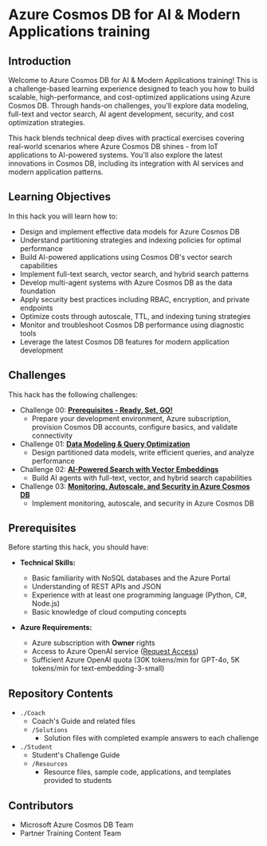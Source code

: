 # Azure Cosmos DB for AI & Modern Applications training

## Introduction

Welcome to Azure Cosmos DB for AI & Modern Applications training! This is a challenge-based learning experience designed to teach you how to build scalable, high-performance, and cost-optimized applications using Azure Cosmos DB. Through hands-on challenges, you'll explore data modeling, full-text and vector search, AI agent development, security, and cost optimization strategies.

This hack blends technical deep dives with practical exercises covering real-world scenarios where Azure Cosmos DB shines - from IoT applications to AI-powered systems. You'll also explore the latest innovations in Cosmos DB, including its integration with AI services and modern application patterns.

## Learning Objectives

In this hack you will learn how to:

- Design and implement effective data models for Azure Cosmos DB
- Understand partitioning strategies and indexing policies for optimal performance
- Build AI-powered applications using Cosmos DB's vector search capabilities
- Implement full-text search, vector search, and hybrid search patterns
- Develop multi-agent systems with Azure Cosmos DB as the data foundation
- Apply security best practices including RBAC, encryption, and private endpoints
- Optimize costs through autoscale, TTL, and indexing tuning strategies
- Monitor and troubleshoot Cosmos DB performance using diagnostic tools
- Leverage the latest Cosmos DB features for modern application development

## Challenges

This hack has the following challenges:

- Challenge 00: **[Prerequisites - Ready, Set, GO!](Student/Challenge-00.md)**
   - Prepare your development environment, Azure subscription, provision Cosmos DB accounts, configure basics, and validate connectivity
- Challenge 01: **[Data Modeling & Query Optimization](Student/Challenge-01.md)**
   - Design partitioned data models, write efficient queries, and analyze performance
- Challenge 02: **[AI-Powered Search with Vector Embeddings](Student/Challenge-02.md)**
   - Build AI agents with full-text, vector, and hybrid search capabilities
- Challenge 03: **[Monitoring, Autoscale, and Security in Azure Cosmos DB](Student/Challenge-03.md)**
   - Implement monitoring, autoscale, and security in Azure Cosmos DB

## Prerequisites

Before starting this hack, you should have:

- **Technical Skills:**
  - Basic familiarity with NoSQL databases and the Azure Portal
  - Understanding of REST APIs and JSON
  - Experience with at least one programming language (Python, C#, Node.js)
  - Basic knowledge of cloud computing concepts

- **Azure Requirements:**
  - Azure subscription with **Owner** rights
  - Access to Azure OpenAI service ([Request Access](https://aka.ms/oaiapply))
  - Sufficient Azure OpenAI quota (30K tokens/min for GPT-4o, 5K tokens/min for text-embedding-3-small)

## Repository Contents

- `./Coach`
  - Coach's Guide and related files
  - `/Solutions`
    - Solution files with completed example answers to each challenge
- `./Student`
  - Student's Challenge Guide
  - `/Resources`
    - Resource files, sample code, applications, and templates provided to students

## Contributors

- Microsoft Azure Cosmos DB Team
- Partner Training Content Team
